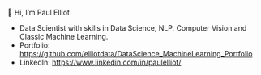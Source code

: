 👋 Hi, I’m Paul Elliot
-  Data Scientist with skills in Data Science, NLP, Computer Vision and Classic Machine Learning.
-  Portfolio: https://github.com/elliotdata/DataScience_MachineLearning_Portfolio
-  LinkedIn: https://www.linkedin.com/in/paulelliot/
  
  
<!---
elliotdata/elliotdata is a ✨ special ✨ repository because its `README.md` (this file) appears on your GitHub profile.
You can click the Preview link to take a look at your changes.
--->
